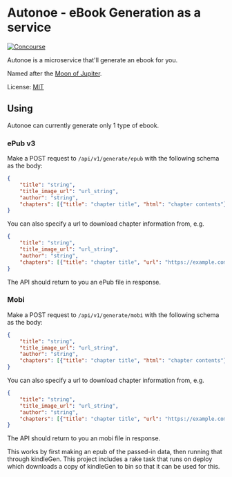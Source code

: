 # Autonoe - eBook Generation as a service

[![Concourse](https://ci.younata.com/api/v1/pipelines/tethys/jobs/autonoe_tests/badge)](https://ci.younata.com/)

Autonoe is a microservice that'll generate an ebook for you.

Named after the [Moon of Jupiter](https://en.wikipedia.org/wiki/Autonoe_(moon)).

License: [MIT](LICENSE)

## Using

Autonoe can currently generate only 1 type of ebook.

### ePub v3

Make a POST request to `/api/v1/generate/epub` with the following schema as the body:

```json
{
    "title": "string",
    "title_image_url": "url_string",
    "author": "string",
    "chapters": [{"title": "chapter title", "html": "chapter contents"}]
}
```

You can also specify a url to download chapter information from, e.g.

```json
{
    "title": "string",
    "title_image_url": "url_string",
    "author": "string",
    "chapters": [{"title": "chapter title", "url": "https://example.com/chapter_1"}]
}
```

The API should return to you an ePub file in response.

### Mobi

Make a POST request to `/api/v1/generate/mobi` with the following schema as the body:

```json
{
    "title": "string",
    "title_image_url": "url_string",
    "author": "string",
    "chapters": [{"title": "chapter title", "html": "chapter contents"}]
}
```

You can also specify a url to download chapter information from, e.g.

```json
{
    "title": "string",
    "title_image_url": "url_string",
    "author": "string",
    "chapters": [{"title": "chapter title", "url": "https://example.com/chapter_1"}]
}
```

The API should return to you an mobi file in response.

This works by first making an epub of the passed-in data, then running that through kindleGen. This project includes a rake task that runs on deploy which downloads a copy of kindleGen to bin so that it can be used for this.
